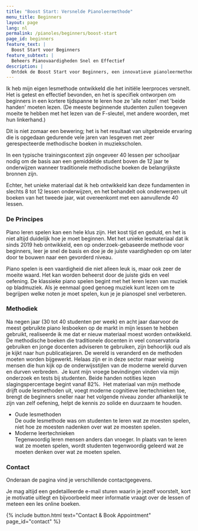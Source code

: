 ```yaml
---
title: "Boost Start: Versnelde Pianoleermethode"
menu_title: Beginners
layout: page
lang: nl
permalink: /pianoles/beginners/boost-start
page_id: beginners
feature_text: |
  Boost Start voor Beginners
feature_subtext: |
  Beheers Pianovaardigheden Snel en Effectief
description: |
  Ontdek de Boost Start voor Beginners, een innovatieve pianoleermethode waarmee studenten in slechts 8-12 lessen noten kunnen lezen met beide handen. Ervaar moderne cognitieve leertechnieken ontworpen om je piano-opleiding te versnellen en sneller vaardigheden op professioneel niveau te bereiken. #PianoLeren #BoostStart
---
```


Ik heb mijn eigen lesmethode ontwikkeld die het initiële leerproces versnelt. Het is getest en effectief bevonden, en het is specifiek ontworpen om beginners in een kortere tijdspanne te leren hoe ze 'alle noten' met 'beide handen' moeten lezen. (De meeste beginnende studenten zullen toegeven moeite te hebben met het lezen van de F-sleutel, met andere woorden, met hun linkerhand.)

Dit is niet zomaar een bewering; het is het resultaat van uitgebreide ervaring die is opgedaan gedurende vele jaren van lesgeven met zeer gerespecteerde methodische boeken in muziekscholen.

In een typische trainingscontext zijn ongeveer 40 lessen per schooljaar nodig om de basis aan een gemiddelde student boven de 12 jaar te onderwijzen wanneer traditionele methodische boeken de belangrijkste bronnen zijn.

Echter, het unieke materiaal dat ik heb ontwikkeld kan deze fundamenten in slechts 8 tot 12 lessen onderwijzen, en het behandelt ook onderwerpen uit boeken van het tweede jaar, wat overeenkomt met een aanvullende 40 lessen.


### De Principes

Piano leren spelen kan een hele klus zijn. Het kost tijd en geduld, en het is niet altijd duidelijk hoe je moet beginnen.
Met het unieke lesmateriaal dat ik sinds 2019 heb ontwikkeld, een op onderzoek-gebaseerde methode voor beginners, leer je snel de basis en doe je de juiste vaardigheden op om later door te bouwen naar een gevorderd niveau.

Piano spelen is een vaardigheid die niet alleen leuk is, maar ook zeer de moeite waard. Het kan worden beheerst door de juiste gids en veel oefening. De klassieke piano spelen begint met het leren lezen van muziek op bladmuziek. Als je eenmaal goed genoeg muziek kunt lezen om te begrijpen welke noten je moet spelen, kun je je pianospel snel verbeteren.

### Methodiek

Na negen jaar (30 tot 40 studenten per week) en acht jaar daarvoor de meest gebruikte piano lesboeken op de markt in mijn lessen te hebben gebruikt, realiseerde ik me dat er nieuw materiaal moest worden ontwikkeld. De methodische boeken die traditionele docenten in veel conservatoria gebruiken en jonge docenten adviseren te gebruiken, zijn behoorlijk oud als je kijkt naar hun publicatiejaren. De wereld is veranderd en de methoden moeten worden bijgewerkt. Helaas zijn er in deze sector maar weinig mensen die hun kijk op de onderwijsstijlen van de moderne wereld durven en durven verbreden.
​
​Je kunt mijn vroege bevindingen vinden via mijn onderzoek en tests bij studenten. Beide handen notities lezen slagingspercentage begint vanaf 82%.
​
Het materiaal van mijn methode drijft oude lesmethoden uit, voegt moderne cognitieve leertechnieken toe, brengt de beginners sneller naar het volgende niveau zonder afhankelijk te zijn van zelf oefening, helpt de kennis zo solide en duurzaam te houden.

- Oude lesmethoden <br>
De oude lesmethode was om studenten te leren wat ze moesten spelen, niet hoe ze moesten nadenken over wat ze moesten spelen.
- Moderne leertechnieken <br>
Tegenwoordig leren mensen anders dan vroeger. In plaats van te leren wat ze moeten spelen, wordt studenten tegenwoordig geleerd wat ze moeten denken over wat ze moeten spelen.

### Contact

Onderaan de pagina vind je verschillende contactgegevens.

Je mag altijd een gedetailleerde e-mail sturen waarin je jezelf voorstelt, kort je motivatie uitlegt en bijvoorbeeld meer informatie vraagt over de lessen of meteen een les online boeken.

{% include button.html text="Contact & Book Appointment" page_id="contact" %} 